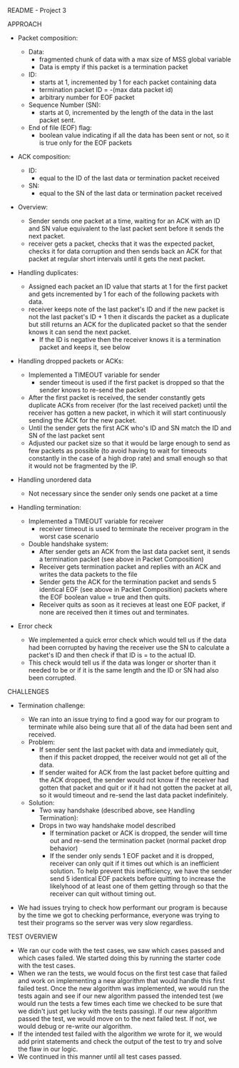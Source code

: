 README - Project 3


APPROACH

- Packet composition:
  - Data:
    - fragmented chunk of data with a max size of MSS global variable
    - Data is empty if this packet is a termination packet
  - ID:
    - starts at 1, incremented by 1 for each packet containing data
    - termination packet ID = -(max data packet id)
    - arbitrary number for EOF packet
  - Sequence Number (SN): 
    - starts at 0, incremented by the length of the data in the last
      packet sent.
  - End of file (EOF) flag:
    - boolean value indicating if all the data has been sent or not,
      so it is true only for the EOF packets

- ACK composition:
  - ID:
    - equal to the ID of the last data or termination packet received
  - SN:
    - equal to the SN of the last data or termination packet received

- Overview:
  - Sender sends one packet at a time, waiting for an ACK with an
    ID and SN value equivalent to the last packet sent before it
    sends the next packet.
  - receiver gets a packet, checks that it was the expected packet, 
    checks it for data corruption and then sends back an ACK for that
    packet at regular short intervals until it gets the next packet.

- Handling duplicates:
  - Assigned each packet an ID value that starts at 1 for the first
    packet and gets incremented by 1 for each of the following
    packets with data.
  - receiver keeps note of the last packet's ID and if the new packet
    is not the last packet's ID + 1 then it discards the packet as a
    duplicate but still returns an ACK for the duplicated packet so
    that the sender knows it can send the next packet.
    - If the ID is negative then the receiver knows it is a
      termination packet and keeps it, see below

- Handling dropped packets or ACKs:
  - Implemented a TIMEOUT variable for sender
    - sender timeout is used if the first packet is dropped so that
      the sender knows to re-send the packet
  - After the first packet is received, the sender constantly gets 
    duplicate ACKs from receiver (for the last received packet) until
    the receiver has gotten a new packet, in which it will start
    continuously sending the ACK for the new packet.
  - Until the sender gets the first ACK who's ID and SN match the ID 
    and SN of the last packet sent
  - Adjusted our packet size so that it would be large enough to send
    as few packets as possible (to avoid having to wait for timeouts
    constantly in the case of a high drop rate) and small enough so
    that it would not be fragmented by the IP.

- Handling unordered data
  - Not necessary since the sender only sends one packet at a time

- Handling termination:
  - Implemented a TIMEOUT variable for receiver
    - receiver timeout is used to terminate the receiver program in
      the worst case scenario
  - Double handshake system:
    - After sender gets an ACK from the last data packet sent, it
      sends a termination packet (see above in Packet Composition)
    - Receiver gets termination packet and replies with an ACK and
      writes the data packets to the file
    - Sender gets the ACK for the termination packet and sends 5
      identical EOF (see above in Packet Composition) packets where 
      the EOF boolean value = true and then quits.
    - Receiver quits as soon as it recieves at least one EOF packet,
      if none are received then it times out and terminates.

- Error check
  - We implemented a quick error check which would tell us if the
    data had been corrupted by having the receiver use the SN to
    calculate a packet's ID and then check if that ID is = to the 
    actual ID.
  - This check would tell us if the data was longer or shorter than
    it needed to be or if it is the same length and the ID or SN
    had also been corrupted.


CHALLENGES

- Termination challenge:
  - We ran into an issue trying to find a good way for our program to
    terminate while also being sure that all of the data had been
    sent and received.
  - Problem:
    - If sender sent the last packet with data and immediately quit,
      then if this packet dropped, the receiver would not get all of
      the data.
    - If sender waited for ACK from the last packet before quitting 
      and the ACK dropped, the sender would not know if the receiver
      had gotten that packet and quit or if it had not gotten the
      packet at all, so it would timeout and re-send the last data
      packet indefinitely.
  - Solution:
    - Two way handshake (described above, see Handling Termination):
    - Drops in two way handshake model described
      - If termination packet or ACK is dropped, the sender will time 
        out and re-send the termination packet (normal packet drop
        behavior)
      - If the sender only sends 1 EOF packet and it is dropped, 
        receiver can only quit if it times out which is an 
        inefficient solution. To help prevent this inefficiency, we
        have the sender send 5 identical EOF packets before quitting
        to increase the likelyhood of at least one of them getting
        through so that the receiver can quit without timing out.

- We had issues trying to check how performant our program is because
  by the time we got to checking performance, everyone was trying to
  test their programs so the server was very slow regardless.


TEST OVERVIEW
- We ran our code with the test cases, we saw which cases passed and 
  which cases failed. We started doing this by running the starter 
  code with the test cases.
- When we ran the tests, we would focus on the first test case that
  failed and work on implementing a new algorithm that would handle
  this first failed test. Once the new algorithm was implemented, we
  would run the tests again and see if our new algorithm passed the
  intended test (we would run the tests a few times each time we
  checked to be sure that we didn't just get lucky with the tests
  passing). If our new algorithm passed the test, we would move on
  to the next failed test. If not, we would debug or re-write our
  algorithm.
- If the intended test failed with the algorithm we wrote for it, we
  would add print statements and check the output of the test to try
  and solve the flaw in our logic.
- We continued in this manner until all test cases passed.

